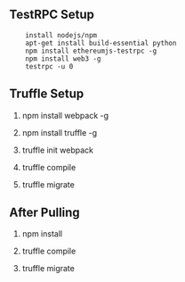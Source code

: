 ## TestRPC Setup
```
	install nodejs/npm
	apt-get install build-essential python
	npm install ethereumjs-testrpc -g
	npm install web3 -g
	testrpc -u 0
```



## Truffle Setup

1. npm install webpack -g

2. npm install truffle -g

3. truffle init webpack

4. truffle compile

5. truffle migrate


## After Pulling

1. npm install

2. truffle compile

3. truffle migrate


